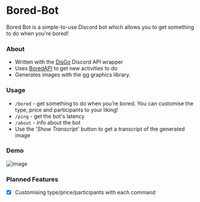 # Bored-Bot
Bored Bot is a simple-to-use Discord bot which allows you to get something to do when you're bored! 

### About
- Written with the [DisGo](https://github.com/disgoorg/disgo) Discord API wrapper
- Uses [BoredAPI](https://www.boredapi.com/) to get new activities to do
- Generates images with the [gg](https://github.com/fogleman/gg) graphics library.

### Usage
- `/bored` - get something to do when you're bored. You can customise the type, price and participants to your liking!
- `/ping` - get the bot's latency
- `/about` - info about the bot
- Use the '*Show Transcript*' button to get a transcript of the generated image

### Demo
![image](https://user-images.githubusercontent.com/88405502/215346058-a4b111a9-09b5-4817-b990-e6e3559ec7ad.png)

### Planned Features
- [x] Customising type/price/participants with each command
